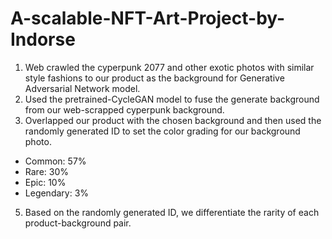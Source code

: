 # A-scalable-NFT-Art-Project-by-Indorse

1. Web crawled the cyperpunk 2077 and other exotic photos with similar style fashions to our product as the background for Generative Adversarial Network model.
2. Used the pretrained-CycleGAN model to fuse the generate background from our web-scrapped cyperpunk background.
3. Overlapped our product with the chosen background and then used the randomly generated ID to set the color grading for our background photo.
  - Common: 57%
  - Rare: 30%
  - Epic: 10%
  - Legendary: 3%
5. Based on the randomly generated ID, we differentiate the rarity of each product-background pair.
